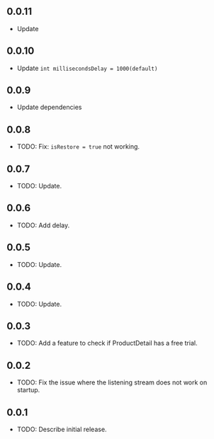 ## 0.0.11

* Update

## 0.0.10

* Update `int millisecondsDelay = 1000(default)`

## 0.0.9

* Update dependencies

## 0.0.8

* TODO: Fix: `isRestore = true` not working.

## 0.0.7

* TODO: Update.

## 0.0.6

* TODO: Add delay.

## 0.0.5

* TODO: Update.

## 0.0.4

* TODO: Update.

## 0.0.3

* TODO: Add a feature to check if ProductDetail has a free trial.

## 0.0.2

* TODO: Fix the issue where the listening stream does not work on startup.

## 0.0.1

* TODO: Describe initial release.
